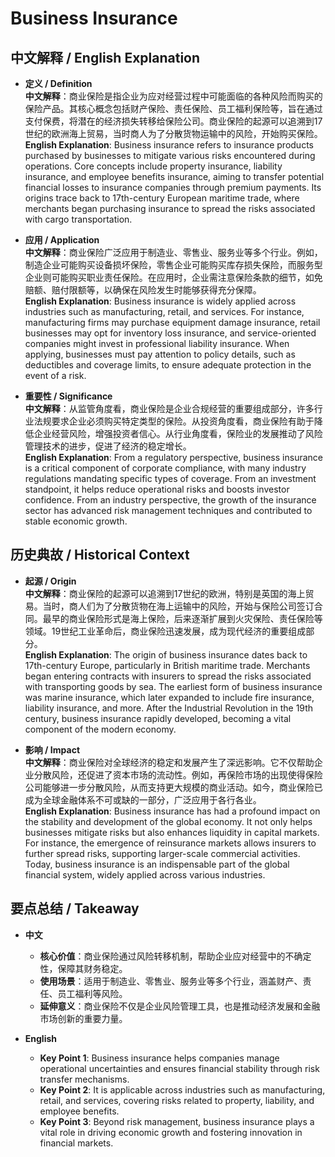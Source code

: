 # Business Insurance

## 中文解释 / English Explanation

* **定义 / Definition**  
  **中文解释**：商业保险是指企业为应对经营过程中可能面临的各种风险而购买的保险产品。其核心概念包括财产保险、责任保险、员工福利保险等，旨在通过支付保费，将潜在的经济损失转移给保险公司。商业保险的起源可以追溯到17世纪的欧洲海上贸易，当时商人为了分散货物运输中的风险，开始购买保险。  
  **English Explanation**: Business insurance refers to insurance products purchased by businesses to mitigate various risks encountered during operations. Core concepts include property insurance, liability insurance, and employee benefits insurance, aiming to transfer potential financial losses to insurance companies through premium payments. Its origins trace back to 17th-century European maritime trade, where merchants began purchasing insurance to spread the risks associated with cargo transportation.

* **应用 / Application**  
  **中文解释**：商业保险广泛应用于制造业、零售业、服务业等多个行业。例如，制造企业可能购买设备损坏保险，零售企业可能购买库存损失保险，而服务型企业则可能购买职业责任保险。在应用时，企业需注意保险条款的细节，如免赔额、赔付限额等，以确保在风险发生时能够获得充分保障。  
  **English Explanation**: Business insurance is widely applied across industries such as manufacturing, retail, and services. For instance, manufacturing firms may purchase equipment damage insurance, retail businesses may opt for inventory loss insurance, and service-oriented companies might invest in professional liability insurance. When applying, businesses must pay attention to policy details, such as deductibles and coverage limits, to ensure adequate protection in the event of a risk.

* **重要性 / Significance**  
  **中文解释**：从监管角度看，商业保险是企业合规经营的重要组成部分，许多行业法规要求企业必须购买特定类型的保险。从投资角度看，商业保险有助于降低企业经营风险，增强投资者信心。从行业角度看，保险业的发展推动了风险管理技术的进步，促进了经济的稳定增长。  
  **English Explanation**: From a regulatory perspective, business insurance is a critical component of corporate compliance, with many industry regulations mandating specific types of coverage. From an investment standpoint, it helps reduce operational risks and boosts investor confidence. From an industry perspective, the growth of the insurance sector has advanced risk management techniques and contributed to stable economic growth.

## 历史典故 / Historical Context

* **起源 / Origin**  
  **中文解释**：商业保险的起源可以追溯到17世纪的欧洲，特别是英国的海上贸易。当时，商人们为了分散货物在海上运输中的风险，开始与保险公司签订合同。最早的商业保险形式是海上保险，后来逐渐扩展到火灾保险、责任保险等领域。19世纪工业革命后，商业保险迅速发展，成为现代经济的重要组成部分。  
  **English Explanation**: The origin of business insurance dates back to 17th-century Europe, particularly in British maritime trade. Merchants began entering contracts with insurers to spread the risks associated with transporting goods by sea. The earliest form of business insurance was marine insurance, which later expanded to include fire insurance, liability insurance, and more. After the Industrial Revolution in the 19th century, business insurance rapidly developed, becoming a vital component of the modern economy.

* **影响 / Impact**  
  **中文解释**：商业保险对全球经济的稳定和发展产生了深远影响。它不仅帮助企业分散风险，还促进了资本市场的流动性。例如，再保险市场的出现使得保险公司能够进一步分散风险，从而支持更大规模的商业活动。如今，商业保险已成为全球金融体系不可或缺的一部分，广泛应用于各行各业。  
  **English Explanation**: Business insurance has had a profound impact on the stability and development of the global economy. It not only helps businesses mitigate risks but also enhances liquidity in capital markets. For instance, the emergence of reinsurance markets allows insurers to further spread risks, supporting larger-scale commercial activities. Today, business insurance is an indispensable part of the global financial system, widely applied across various industries.

## 要点总结 / Takeaway

* **中文**  
  - **核心价值**：商业保险通过风险转移机制，帮助企业应对经营中的不确定性，保障其财务稳定。  
  - **使用场景**：适用于制造业、零售业、服务业等多个行业，涵盖财产、责任、员工福利等风险。  
  - **延伸意义**：商业保险不仅是企业风险管理工具，也是推动经济发展和金融市场创新的重要力量。

* **English**  
  - **Key Point 1**: Business insurance helps companies manage operational uncertainties and ensures financial stability through risk transfer mechanisms.  
  - **Key Point 2**: It is applicable across industries such as manufacturing, retail, and services, covering risks related to property, liability, and employee benefits.  
  - **Key Point 3**: Beyond risk management, business insurance plays a vital role in driving economic growth and fostering innovation in financial markets.